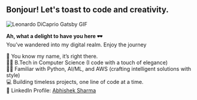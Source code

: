 ## Bonjour! Let's toast to code and creativity. 

<!--
**abhishek1397/abhishek1397** is a ✨ _special_ ✨ repository because its `README.md` (this file) appears on your GitHub profile.

Here are some ideas to get you started:

- 🔭 I’m currently working on ...
- 🌱 I’m currently learning ...
- 👯 I’m looking to collaborate on ...
- 🤔 I’m looking for help with ...
- 💬 Ask me about ...
- 📫 How to reach me: ...
- 😄 Pronouns: ...
- ⚡ Fun fact: ...
-->
![Leonardo DiCaprio Gatsby GIF](https://media1.giphy.com/media/v1.Y2lkPTc5MGI3NjExd3EwaXFkczFjZXBpMXA4aXUyMjhuaG96NTN0bzNvbXc3eG5ybzI0eiZlcD12MV9pbnRlcm5hbF9naWZfYnlfaWQmY3Q9Zw/8Iv5lqKwKsZ2g/giphy.gif)


**Ah, what a delight to have you here 🕶**  
You’ve wandered into my digital realm. Enjoy the journey

🌝 You know my name, it’s right there.  
👨‍🎓 B.Tech in Computer Science (I code with a touch of elegance)  
👨‍💻 Familiar with Python, AI/ML, and AWS (crafting intelligent solutions with style)  
💻 Building timeless projects, one line of code at a time.  
👤 LinkedIn Profile: [Abhishek Sharma](https://www.linkedin.com/in/abhishek-sharma-4ba7b1148/)
